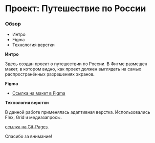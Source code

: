# Проект: Путешествие по России

### Обзор
* Интро
* Figma
* Технология верстки

**Интро**

Здесь создан проект о путешествии по России.
В Фигме размещен макет, в котором видно, как проект должен выглядеть на самых распространённых разрешениях экранов.


**Figma**

* [Ссылка на макет в Figma](https://www.figma.com/file/5S2WSbEFL6awjVWJ0NWL8Q/Sprint-3_-Russia-_-desktop-mobile?node-id=28503%3A0)

**Технология верстки**

В данной работе применялась адаптивная верстка.
Использовались Flex, Grid и медиазапросы.

[ссылка на Git-Pages](https://tinypng.com/).

Спасибо за внимание!
